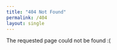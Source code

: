 ```yaml
---
title: "404 Not Found"
permalink: /404
layout: single
---
```


The requested page could not be found :(
